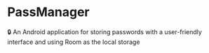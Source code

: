 # PassManager
🔒 An Android application for storing passwords with a user-friendly interface and using Room as the local storage
